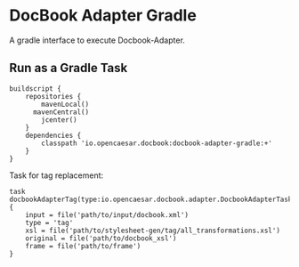 # DocBook Adapter Gradle
A gradle interface to execute Docbook-Adapter. 

## Run as a Gradle Task
```
buildscript {
	repositories {
		mavenLocal()
  	  mavenCentral()
		jcenter()
	}
	dependencies {
		classpath 'io.opencaesar.docbook:docbook-adapter-gradle:+'
	}
}
```
Task for tag replacement: 
```
task docbookAdapterTag(type:io.opencaesar.docbook.adapter.DocbookAdapterTask) {
	input = file('path/to/input/docbook.xml')
	type = 'tag'
	xsl = file('path/to/stylesheet-gen/tag/all_transformations.xsl')
	original = file('path/to/docbook_xsl')
	frame = file('path/to/frame')	
}
```